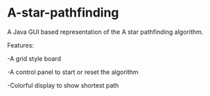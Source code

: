 # A-star-pathfinding
A Java GUI based representation of the A star pathfinding algorithm.

Features:

-A grid style board

-A control panel to start or reset the algorithm

-Colorful display to show shortest path
